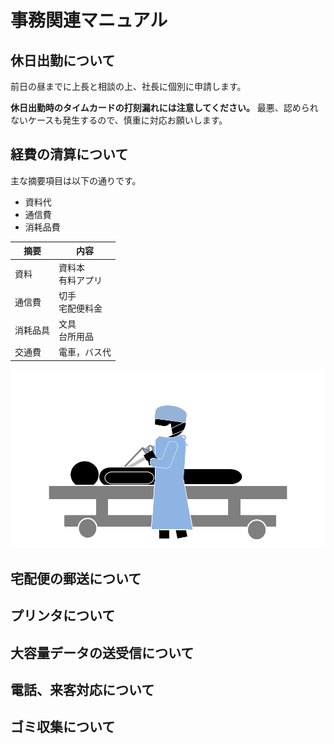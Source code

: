 # 事務関連マニュアル
## 休日出勤について
前日の昼までに上長と相談の上、社長に個別に申請します。

**休日出勤時のタイムカードの打刻漏れには注意してください。**
最悪、認められないケースも発生するので、慎重に対応お願いします。

## 経費の清算について
主な摘要項目は以下の通りです。
- 資料代
- 通信費
- 消耗品費

|摘要 |内容
|--|--
|資料 |資料本<br>有料アプリ
|通信費 |切手<br>宅配便料金
|消耗品具|文具<br>台所用品
|交通費|電車，バス代

![切手代](img/2021.png)

## 宅配便の郵送について
## プリンタについて
## 大容量データの送受信について
## 電話、来客対応について
## ゴミ収集について